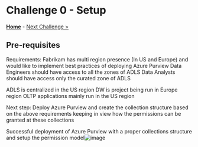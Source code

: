 # Challenge 0 - Setup

**[Home](../readme.md)** - [Next Challenge >](./Challenge1.md)

## Pre-requisites

Requirements: Fabrikam has multi region presence (In US and Europe) and would like to implement best practices of deploying Azure Purview
Data Engineers should have access to all the zones of ADLS
Data Analysts should have access only the curated zone of ADLS

ADLS is centralized in the US region
DW is project being run in Europe region
OLTP applications mainly run in the US region

Next step: Deploy Azure Purview and create the collection structure based on the above requirements keeping in view how the permissions can be granted at these collections

Successful deployment of Azure Purview with a proper collections structure and setup the permission model![image](https://user-images.githubusercontent.com/19194442/139022045-7c458f19-b110-4e2e-a9a9-18d492ec64dc.png)

